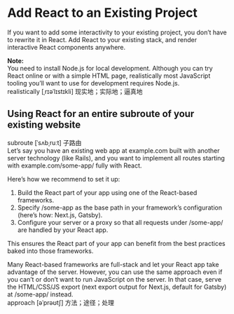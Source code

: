# Add React to an Existing Project
If you want to add some interactivity to your existing project, you don’t have to rewrite it in React. Add React to your existing stack, and render interactive React components anywhere.

**Note:**\
You need to install Node.js for local development. Although you can try React online or with a simple HTML page, realistically most JavaScript tooling you’ll want to use for development requires Node.js.\
realistically [ˌrɪəˈlɪstɪkli] 现实地；实际地；逼真地

## Using React for an entire subroute of your existing website
subroute [ˈsʌbˌruːt] 子路由\
Let’s say you have an existing web app at example.com built with another server technology (like Rails), and you want to implement all routes starting with example.com/some-app/ fully with React.

Here’s how we recommend to set it up:

1. Build the React part of your app using one of the React-based frameworks.
2. Specify /some-app as the base path in your framework’s configuration (here’s how: Next.js, Gatsby).
3. Configure your server or a proxy so that all requests under /some-app/ are handled by your React app.

This ensures the React part of your app can benefit from the best practices baked into those frameworks.

Many React-based frameworks are full-stack and let your React app take advantage of the server. However, you can use the same approach even if you can’t or don’t want to run JavaScript on the server. In that case, serve the HTML/CSS/JS export (next export output for Next.js, default for Gatsby) at /some-app/ instead.\
approach [əˈprəʊtʃ] 方法；途径；处理

